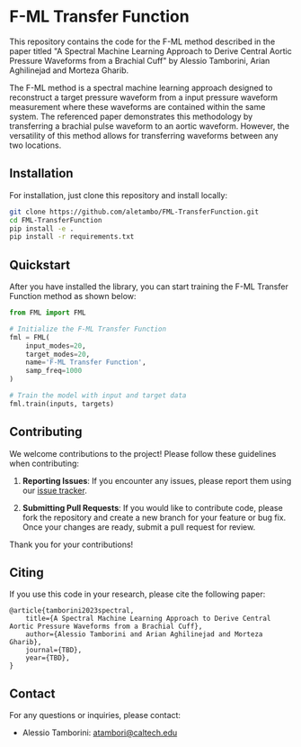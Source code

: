 # F-ML Transfer Function

This repository contains the code for the F-ML method described in the paper titled "A Spectral Machine Learning Approach to Derive Central Aortic Pressure Waveforms from a Brachial Cuff" by Alessio Tamborini, Arian Aghilinejad and Morteza Gharib.

The F-ML method is a spectral machine learning approach designed to reconstruct a target pressure waveform from a input pressure waveform measurement where these waveforms are contained within the same system. The referenced paper demonstrates this methodology by transferring a brachial pulse waveform to an aortic waveform. However, the versatility of this method allows for transferring waveforms between any two locations.

## Installation
For installation, just clone this repository and install locally:
```bash
git clone https://github.com/aletambo/FML-TransferFunction.git
cd FML-TransferFunction
pip install -e .
pip install -r requirements.txt
```

## Quickstart
After you have installed the library, you can start training the F-ML Transfer Function method as shown below:
```python
from FML import FML

# Initialize the F-ML Transfer Function
fml = FML(
    input_modes=20,
    target_modes=20,
    name='F-ML Transfer Function', 
    samp_freq=1000
)

# Train the model with input and target data
fml.train(inputs, targets)
```

## Contributing
We welcome contributions to the project! Please follow these guidelines when contributing:

1. **Reporting Issues**: If you encounter any issues, please report them using our [issue tracker](https://github.com/aletambo/FML-TransferFunction/issues).

2. **Submitting Pull Requests**: If you would like to contribute code, please fork the repository and create a new branch for your feature or bug fix. Once your changes are ready, submit a pull request for review.

Thank you for your contributions!

## Citing
If you use this code in your research, please cite the following paper:

```
@article{tamborini2023spectral,
    title={A Spectral Machine Learning Approach to Derive Central Aortic Pressure Waveforms from a Brachial Cuff},
    author={Alessio Tamborini and Arian Aghilinejad and Morteza Gharib},
    journal={TBD},
    year={TBD},
}
```

## Contact
For any questions or inquiries, please contact:
- Alessio Tamborini: [atambori@caltech.edu](mailto:atambori@caltech.edu)